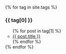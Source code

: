 <ul>
    {% for tag in site.tags %}
          <span id="{{ tag[0] }}"><h3>{{ tag[0] }}</h3> </span>
		  <ul>
			{% for post in tag[1] %}
			  <li><a href="{{ post.url }}">{{ post.title }}</a></li>
			{% endfor %}
		  </ul>
	{% endfor %}
</ul>
